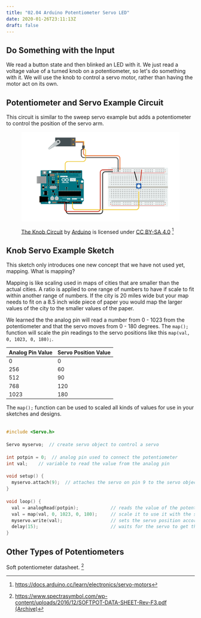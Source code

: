 ```yaml
---
title: "02.04 Arduino Potentiometer Servo LED"
date: 2020-01-26T23:11:13Z
draft: false
---
```


## Do Something with the Input

We read a button state and then blinked an LED with it. We just read a voltage value of a turned knob on a potentiometer, so let's do something with it. We will use the knob to control a servo motor, rather than having the motor act on its own.

## Potentiometer and Servo Example Circuit

This circuit is similar to the sweep servo example but adds a potentiometer to control the position of the servo arm.

<figure>

[![Servo Knob Circuit Example](servo-knob-circuit-from-arduino-docs.png)](servo-knob-circuit-from-arduino-docs.png)

<figcaption>

[The Knob Circuit](https://docs.arduino.cc/learn/electronics/servo-motors) by [Arduino](https://www.arduino.cc/) is licensed under [CC BY-SA 4.0](https://creativecommons.org/licenses/by-sa/4.0/) [^1]

</figcaption>
</figure>

## Knob Servo Example Sketch

This sketch only introduces one new concept that we have not used yet, mapping. What is mapping?

Mapping is like scaling used in maps of cities that are smaller than the actual cities. A ratio is applied to one range of numbers to have if scale to fit within another range of numbers. If the city is 20 miles wide but your map needs to fit on a 8.5 inch wide piece of paper you would map the larger values of the city to the smaller values of the paper.

We learned the the analog pin will read a number from 0 - 1023 from the potentiometer and that the servo moves from 0 - 180 degrees. The `map();` function will scale the pin readings to the servo positions like this `map(val, 0, 1023, 0, 180);`.

<div class="responsive-table-markdown">

| Analog Pin Value | Servo Position Value |
| ---------------- | -------------------- |
| 0                | 0                    |
| 256              | 60                   |
| 512              | 90                   |
| 768              | 120                  |
| 1023             | 180                  |

</div>

The `map();` function can be used to scaled all kinds of values for use in your sketches and designs.

```C

#include <Servo.h>

Servo myservo;  // create servo object to control a servo

int potpin = 0;  // analog pin used to connect the potentiometer
int val;    // variable to read the value from the analog pin

void setup() {
  myservo.attach(9);  // attaches the servo on pin 9 to the servo object
}

void loop() {
  val = analogRead(potpin);            // reads the value of the potentiometer (value between 0 and 1023)
  val = map(val, 0, 1023, 0, 180);     // scale it to use it with the servo (value between 0 and 180)
  myservo.write(val);                  // sets the servo position according to the scaled value
  delay(15);                           // waits for the servo to get there
}

```

## Other Types of Potentiometers

Soft potentiometer datasheet. [^2]

[^1]: https://docs.arduino.cc/learn/electronics/servo-motors
[^2]: https://www.spectrasymbol.com/wp-content/uploads/2016/12/SOFTPOT-DATA-SHEET-Rev-F3.pdf [(Archive)](SOFTPOT-DATA-SHEET-Rev-F3.pdf)
